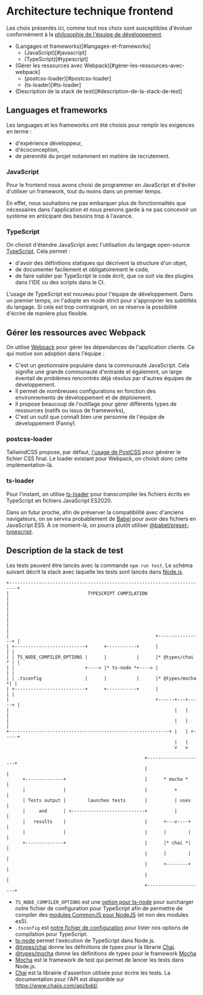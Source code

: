 # Architecture technique frontend

Les choix présentés ici, comme tout nos choix sont susceptibles d'évoluer conformément à
la [philosophie de l'équipe de développement](https://github.com/labels-transition/documentation/blob/main/tech/fonctionnement-de-l-equipe.md#philosophie).

- (Langages et frameworks)[#langages-et-frameworks]
  - (JavaScript)[#javascript]
  - (TypeScript)[#typescript]
- (Gérer les ressources avec Webpack)[#gérer-les-ressources-avec-webpack]
  - (postcss-loader)[#postcss-loader]
  - (ts-loader)[#ts-loader]
- (Description de la stack de test)[#description-de-la-stack-de-test]

## Languages et frameworks
Les languages et les frameworks ont été choisis pour remplir les exigences en terme :
- d'expérience développeur,
- d'écoconception,
- de pérennité du projet notamment en matière de recrutement.

### JavaScript
Pour le frontend nous avons choisi de programmer en JavaScript et d'éviter d'utiliser un
framework, tout du moins dans un premier temps.

En effet, nous souhaitons ne pas embarquer plus de fonctionnalités que nécessaires
dans l'application et nous prenons garde à ne pas concevoir un système en anticipant des
besoins trop à l'avance.

### TypeScript
On choisit d'étendre JavaScript avec l'utilisation du langage open-source [TypeScript](https://www.typescriptlang.org/).
Cela permet :
- d'avoir des définitions statiques qui décrivent la structure d'un objet,
- de documenter facilement et obligatoirement le code,
- de faire valider par TypeScript le code écrit, que ce soit via des plugins dans
  l'IDE ou des scripts dans le CI.

L'usage de TypeScript est nouveau pour l'équipe de développement. Dans un premier
temps, on l'adopte en mode strict pour s'approprier les subtilités du langage. Si cela
est trop contraignant, on se réserve la possibilité d'écrire de manière plus flexible.

## Gérer les ressources avec Webpack

On utilise [Webpack](https://webpack.js.org/) pour gérer les dépendances de
l'application cliente. Ce qui motive son adoption dans l'équipe :
- C'est un gestionnaire populaire dans la communauté JavaScript. Cela signifie une
  grande communauté d'entraide et également, un large éventail de problèmes rencontrés
  déjà résolus par d'autres équipes de développement.
- Il permet de nombreuses configurations en fonction des environnements de développement
  et de déploiement.
- Il propose beaucoup de l'outillage pour gérer différents types de ressources (natifs ou
  issus de frameworks),
- C'est un outil que connaît bien une personne de l'équipe de développement (Fanny).

### postcss-loader

TailwindCSS propose, par défaut, [l'usage de PostCSS](https://tailwindcss.com/docs/installation#installing-tailwind-css-as-a-post-css-plugin)
pour générer le fichier CSS final. Le loader existant pour Webpack, on choisit donc
cette implémentation-là.

### ts-loader

Pour l'instant, on utilise [ts-loader](https://github.com/TypeStrong/ts-loader)
pour transcompiler les fichiers écrits en TypeScript en fichiers JavaScript ES2020.

Dans un futur proche, afin de préserver la compatibilité avec d'anciens navigateurs, on se
servira probablement de [Babel](https://babeljs.io/) pour avoir des fichiers en JavaScript
ES5. À ce moment-là, on pourra plutôt utiliser [@babel/preset-typescript](https://babeljs.io/docs/en/babel-preset-typescript).

## Description de la stack de test

Les tests peuvent être lancés avec la commande `npm run test`. Le schéma suivant
décrit la stack avec laquelle les tests sont lancés dans
[Node.js](https://nodejs.org/en/).

```
+-------------------------------------------------------------------------+
|                             TYPESCRIPT COMPILATION                      |
|                                                                         |
|                                                                         |
|                                                                         |
|                                                      +----------------+ |
| +--------------------------+      +-----------+      |                | |
| | TS_NODE_COMPILER_OPTIONS |      |           |      |* @types/chai * | |
| |                          +----> |* ts-node *+----> |                | |
| | .tsconfig                |      |           |      |* @types/mocha *| |
| +--------------------------+      +-----------+      |                | |
|                                                      +------+---+-----+ |
|                                                             |   |       |
|                                                             |   |       |
+-----------------------------------------------------------+ |   | +-----+
                                                              |   |
                                                              v   v

                                                   +---------------------+
                                                   |                     |
      +--------------+                             |      * mocha *      |
      |              |                             |          +          |
      | Tests output |        launches tests       |          | uses     |
      |     and      | <---------------------------+          |          |
      |   results    |                             |      +---v----+     |
      |              |                             |      |        |     |
      +--------------+                             |      |* chai *|     |
                                                   |      |        |     |
                                                   |      +--------+     |
                                                   |                     |
                                                   +---------------------+
```
- `TS_NODE_COMPILER_OPTIONS` est une [option pour
  ts-node](https://github.com/TypeStrong/ts-node#cli-and-programmatic-options) pour surcharger notre fichier de configuration pour TypeScript afin de permettre de compiler des [modules CommonJS pour NodeJS](https://nodejs.org/api/modules.html) (et non des modules es5).
- `.tsconfig` est [notre fichier de
  configuration](https://www.typescriptlang.org/docs/handbook/tsconfig-json.html) pour lister nos options de compilation pour TypeScript.
- [ts-node](https://github.com/TypeStrong/ts-node) permet l'exécution de TypeScript dans Node.js.
- [@types/chai](https://www.npmjs.com/package/@types/chai) donne les
  définitions de types pour la librarie [Chai](https://www.chaijs.com/).
- [@types/mocha](https://www.npmjs.com/package/@types/mocha) donne les
  définitions de types pour le framework [Mocha](https://mochajs.org/)
- [Mocha](https://mochajs.org/) est le framework de test qui permet de lancer
  les tests dans Node.js.
- [Chai](https://www.chaijs.com) est la librairie d'assertion utilisée pour
  écrire les tests. La documentation pour l'API est disponible sur
  https://www.chaijs.com/api/bdd/.

